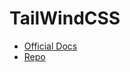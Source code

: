 # TailWindCSS 

- [Official Docs](https://docs.typescript.org/)
- [Repo](https://github.com/tailwindlabs)
